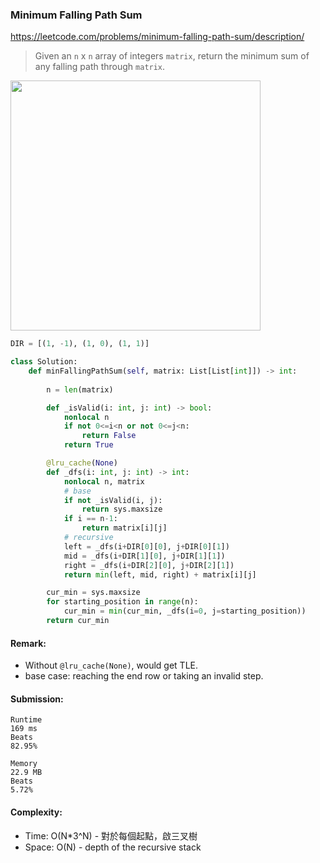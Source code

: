 ### Minimum Falling Path Sum
https://leetcode.com/problems/minimum-falling-path-sum/description/
>Given an `n` x `n` array of integers `matrix`, return the minimum sum of any falling path through `matrix`.

<p>
    <img src="https://assets.leetcode.com/uploads/2021/11/03/failing1-grid.jpg" width="400" />
</p>

```python
DIR = [(1, -1), (1, 0), (1, 1)]

class Solution:
    def minFallingPathSum(self, matrix: List[List[int]]) -> int:
        
        n = len(matrix) 

        def _isValid(i: int, j: int) -> bool:
            nonlocal n
            if not 0<=i<n or not 0<=j<n:
                return False
            return True

        @lru_cache(None)
        def _dfs(i: int, j: int) -> int:
            nonlocal n, matrix
            # base
            if not _isValid(i, j):
                return sys.maxsize
            if i == n-1:
                return matrix[i][j]
            # recursive
            left = _dfs(i+DIR[0][0], j+DIR[0][1])
            mid = _dfs(i+DIR[1][0], j+DIR[1][1])
            right = _dfs(i+DIR[2][0], j+DIR[2][1])
            return min(left, mid, right) + matrix[i][j]

        cur_min = sys.maxsize
        for starting_position in range(n):
            cur_min = min(cur_min, _dfs(i=0, j=starting_position))
        return cur_min
```
#### Remark:
- Without `@lru_cache(None)`, would get TLE.
- base case: reaching the end row or taking an invalid step.
#### Submission:
```
Runtime
169 ms
Beats
82.95%

Memory
22.9 MB
Beats
5.72%
```
#### Complexity:
- Time: O(N*3^N) - 對於每個起點，啟三叉樹
- Space: O(N) - depth of the recursive stack
